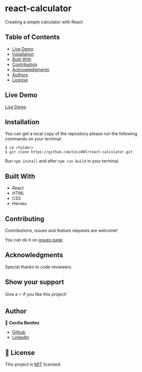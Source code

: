 # react-calculator
Creating a simple calculator with React


## Table of Contents

* [Live Demo](#demo)
* [Installation](#installation)
* [Built With](#built-with)
* [Contributing](#contributing)
* [Acknowledgments](#acknowledgments)
* [Authors](#author)
* [License](#license)


## Live Demo

[Live Demo](https://ceci-calculator.netlify.app/)

## Installation

You can get a local copy of the repository please run the following commands on your terminal:
```
$ cd <folder>
$ git clone https://github.com/Ceci007/react-calculator.git
```

Run `npm install` and after `npm run build` in your terminal.

## Built With
- React
- HTML
- CSS
- Heroku

## Contributing

Contributions, issues and feature requests are welcome!

You can do it on [issues page](https://github.com/Ceci007/react-calculator/issues).

## Acknowledgments

Special thanks to code reviewers.

## Show your support

Give a ⭐️ if you like this project!

## Author

👤 **Cecilia Benitez**

- [Github](https://github.com/Ceci007)
- [LinkedIn](https://www.linkedin.com/in/cecilia-benítez)

## 📝 License
This project is [MIT](lic.url) licensed.